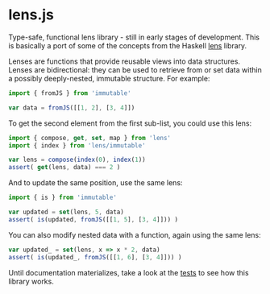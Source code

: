 lens.js
=======

Type-safe, functional lens library - still in early stages of development.
This is basically a port of some of the concepts from the Haskell [lens][] library.

[lens]: https://hackage.haskell.org/package/lens

Lenses are functions that provide reusable views into data structures.
Lenses are bidirectional: they can be used to retrieve from or set data within
a possibly deeply-nested, immutable structure.
For example:

```js
import { fromJS } from 'immutable'

var data = fromJS([[1, 2], [3, 4]])
```

To get the second element from the first sub-list,
you could use this lens:

```js
import { compose, get, set, map } from 'lens'
import { index } from 'lens/immutable'

var lens = compose(index(0), index(1))
assert( get(lens, data) === 2 )
```

And to update the same position, use the same lens:

```js
import { is } from 'immutable'

var updated = set(lens, 5, data)
assert( is(updated, fromJS([[1, 5], [3, 4]])) )
```

You can also modify nested data with a function,
again using the same lens:

```js
var updated_ = set(lens, x => x * 2, data)
assert( is(updated_, fromJS([[1, 6], [3, 4]])) )
```

Until documentation materializes, take a look at the [tests][] to see how this
library works.

[tests]: https://github.com/hallettj/lens.js/tree/master/test/immutable.js

